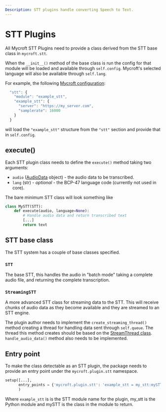 ```yaml
---
Description: STT plugins handle converting Speech to Text.
---
```


# STT Plugins

All Mycroft STT Plugins need to provide a class derived from the STT base class in `mycroft.stt`.

When the `__init__()` method of the base class is run the config for that module will be loaded and available through `self.config`. Mycroft's selected language will also be available through `self.lang`.

For example, the following [Mycroft configuration](../../../using-mycroft-ai/customizations/config-manager.md):

```javascript
  "stt": {
    "module": "example_stt",
    "example_stt": {
      "server": "https://my_server.com",
      "samplerate": 16000
    }
  }
```

will load the `"example_stt"` structure from the `"stt"` section and provide that in `self.config`.

## execute\(\)

Each STT plugin class needs to define the `execute()` method taking two arguments:

* `audio` \([AudioData](https://github.com/Uberi/speech_recognition/blob/master/reference/library-reference.rst#audiodataframe_data-bytes-sample_rate-int-sample_width-int---audiodata) object\) - the audio data to be transcribed.  
* `lang` \(str\) - _optional_ - the BCP-47 language code \(currently not used in core\).

The bare minimum STT class will look something like

```python
class MySTT(STT):
    def execute(audio, language=None):
        # Handle audio data and return transcribed text
        [...]
        return text
```

## STT base class

The STT system has a couple of base classes specified.

### `STT`

The base STT, this handles the audio in "batch mode" taking a complete audio file, and returning the complete transcription.

### `StreamingSTT`

A more advanced STT class for streaming data to the STT. This will receive chunks of audio data as they become available and they are streamed to an STT engine.

The plugin author needs to implement the `create_streaming_thread()` method creating a thread for handling data sent through `self.queue`. The thread this method creates should be based on the [StreamThread class](https://github.com/MycroftAI/mycroft-core/blob/dev/mycroft/stt/__init__.py#L325). `handle_audio_data()` method also needs to be implemented.

## Entry point

To make the class detectable as an STT plugin, the package needs to provide an entry point under the `mycroft.plugin.stt` namespace.

```python
setup([...],
      entry_points = {'mycroft.plugin.stt': 'example_stt = my_stt:mySTT'}
      )
```

Where `example_stt` is is the STT module name for the plugin, my\_stt is the Python module and mySTT is the class in the module to return.

